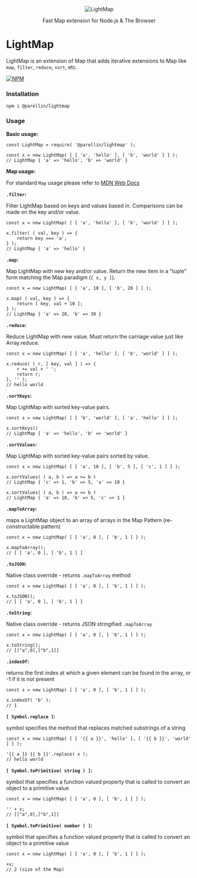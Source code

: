 <p align="center">
  <img src="https://s3.amazonaws.com/forever-link/github/LightMap.svg" alt="LightMap"/>
</p>

<p align="center">Fast Map extension for Node.js & The Browser</p>

# LightMap

LightMap is an extension of Map that adds iterative extensions to Map like `map`, `filter`, `reduce`, `sort`, etc.

[![NPM](https://nodei.co/npm/@parellin/lightmap.png?downloads=true&stars=true&downloadRank=true)](https://www.npmjs.com/package/@parellin/lightmap)

### Installation

`npm i @parellin/lightmap`

### Usage

**Basic usage:**
```
const LightMap = require( '@parellin/lightmap' );

const x = new LightMap( [ [ 'a', 'hello' ], [ 'b', 'world' ] ] );
// LightMap { 'a' => 'hello', 'b' => 'world' }
```

**Map usage:**

For standard `Map` usage please refer to [MDN Web Docs](https://developer.mozilla.org/en-US/docs/Web/JavaScript/Reference/Global_Objects/Map)

**`.filter`:**

Filter LightMap based on keys and values based in.
Comparisons can be made on the key and/or value.

```
const x = new LightMap( [ [ 'a', 'hello' ], [ 'b', 'world' ] ] );

x.filter( ( val, key ) => {
	return key === 'a';
} );
// LightMap { 'a' => 'hello' }
```

**`.map`:**

Map LightMap with new key and/or value.
Return the new item in a "tuple" form matching the Map paradigm (`[ x, y ]`).

```
const x = new LightMap( [ [ 'a', 10 ], [ 'b', 20 ] ] );

x.map( ( val, key ) => {
	return [ key, val + 10 ];
} );
// LightMap { 'a' => 20, 'b' => 30 }
```

**`.reduce`:**

Reduce LightMap with new value.
Must return the carriage value just like Array.reduce.

```
const x = new LightMap( [ [ 'a', 'hello' ], [ 'b', 'world' ] ] );

x.reduce( ( r, [ key, val ] ) => {
	r += val + ' ';
	return r;
}, '' );
// hello world 
```

**`.sortKeys`:**

Map LightMap with sorted key-value pairs.

```
const x = new LightMap( [ [ 'b', 'world' ], [ 'a', 'hello' ] ] );

x.sortKeys()
// LightMap { 'a' => 'hello', 'b' => 'world' }
```

**`.sortValues`:**

Map LightMap with sorted key-value pairs sorted by value.

```
const x = new LightMap( [ [ 'a', 10 ], [ 'b', 5 ], [ 'c', 1 ] ] );

x.sortValues( ( a, b ) => a >= b )
// LightMap { 'c' => 1, 'b' => 5, 'a' => 10 }

x.sortValues( ( a, b ) => a <= b )
// LightMap { 'a' => 10, 'b' => 5, 'c' => 1 }
```

**`.mapToArray`:**

maps a LightMap object to an array of arrays in the Map Pattern (re-constructable pattern)

```
const x = new LightMap( [ [ 'a', 0 ], [ 'b', 1 ] ] );

x.mapToArray();
// [ [ 'a', 0 ], [ 'b', 1 ] ]
```

**`.toJSON`:**

Native class override - returns `.mapToArray` method

```
const x = new LightMap( [ [ 'a', 0 ], [ 'b', 1 ] ] );

x.toJSON();
// [ [ 'a', 0 ], [ 'b', 1 ] ]
```

**`.toString`:**

Native class override - returns JSON stringified `.mapToArray`

```
const x = new LightMap( [ [ 'a', 0 ], [ 'b', 1 ] ] );

x.toString();
// [["a",0],["b",1]]
```

**`.indexOf`:**

returns the first index at which a given element can be found in the array, or -1 if it is not present

```
const x = new LightMap( [ [ 'a', 0 ], [ 'b', 1 ] ] );

x.indexOf( 'b' );
// 1
```

**`[ Symbol.replace ]`:**

symbol specifies the method that replaces matched substrings of a string

```
const x = new LightMap( [ [ '{{ a }}', 'hello' ], [ '{{ b }}', 'world' ] ] );

'{{ a }} {{ b }}'.replace( x );
// hello world
```

**`[ Symbol.toPrimitive( string ) ]`:**

symbol that specifies a function valued property that is called to convert an object to a primitive value

```
const x = new LightMap( [ [ 'a', 0 ], [ 'b', 1 ] ] );

'' + x;
// [["a",0],["b",1]]
```

**`[ Symbol.toPrimitive( number ) ]`:**

symbol that specifies a function valued property that is called to convert an object to a primitive value

```
const x = new LightMap( [ [ 'a', 0 ], [ 'b', 1 ] ] );

+x;
// 2 (size of the Map)
```